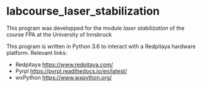 # labcourse_laser_stabilization

This program was developped for the module *laser stabilization*  of the course FPA at the University of Innsbruck

This program is written in Python 3.6 to interact with a Redpitaya hardware platform. Relevant links:

- Redpitaya <https://www.redpitaya.com/>
- Pyrpl <https://pyrpl.readthedocs.io/en/latest/>
- wxPython <https://www.wxpython.org/>
